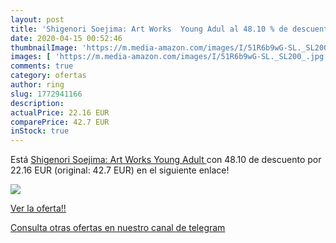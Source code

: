 ```yaml
---
layout: post
title: 'Shigenori Soejima: Art Works  Young Adul al 48.10 % de descuento'
date: 2020-04-15 00:52:46
thumbnailImage: 'https://m.media-amazon.com/images/I/51R6b9wG-SL._SL200_.jpg'
images: [ 'https://m.media-amazon.com/images/I/51R6b9wG-SL._SL200_.jpg' ]
comments: true
category: ofertas
author: ring
slug: 1772941166
description:
actualPrice: 22.16 EUR
comparePrice: 42.7 EUR
inStock: true
---
```


Está [Shigenori Soejima: Art Works  Young Adult ](https://www.amazon.com/dp/1772941166/?tag=redken08-20) con 48.10 de descuento por 22.16 EUR (original: 42.7 EUR) en el siguiente enlace!

[![](https://m.media-amazon.com/images/I/51R6b9wG-SL._SL200_.jpg)](https://www.amazon.com/dp/1772941166/?tag=redken08-20)

[Ver la oferta!!](https://www.amazon.com/dp/1772941166/?tag=redken08-20)

[Consulta otras ofertas en nuestro canal de telegram](https://t.me/s/ofertas25)
